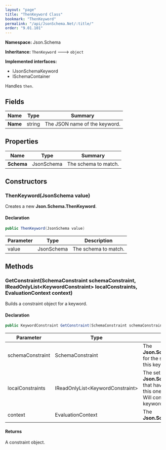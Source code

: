 ```yaml
---
layout: "page"
title: "ThenKeyword Class"
bookmark: "ThenKeyword"
permalink: "/api/JsonSchema.Net/:title/"
order: "9.01.101"
---
```

**Namespace:** Json.Schema

**Inheritance:**
`ThenKeyword`
 🡒 
`object`

**Implemented interfaces:**

- IJsonSchemaKeyword
- ISchemaContainer

Handles `then`.

## Fields

| Name | Type | Summary |
|---|---|---|
| **Name** | string | The JSON name of the keyword. |

## Properties

| Name | Type | Summary |
|---|---|---|
| **Schema** | JsonSchema | The schema to match. |

## Constructors

### ThenKeyword(JsonSchema value)

Creates a new **Json.Schema.ThenKeyword**.

#### Declaration

```c#
public ThenKeyword(JsonSchema value)
```

| Parameter | Type | Description |
|---|---|---|
| value | JsonSchema | The schema to match. |


## Methods

### GetConstraint(SchemaConstraint schemaConstraint, IReadOnlyList\<KeywordConstraint\> localConstraints, EvaluationContext context)

Builds a constraint object for a keyword.

#### Declaration

```c#
public KeywordConstraint GetConstraint(SchemaConstraint schemaConstraint, IReadOnlyList<KeywordConstraint> localConstraints, EvaluationContext context)
```

| Parameter | Type | Description |
|---|---|---|
| schemaConstraint | SchemaConstraint | The **Json.Schema.SchemaConstraint** for the schema object that houses this keyword. |
| localConstraints | IReadOnlyList\<KeywordConstraint\> | The set of other **Json.Schema.KeywordConstraint**s that have been processed prior to this one.<br>Will contain the constraints for keyword dependencies. |
| context | EvaluationContext | The **Json.Schema.EvaluationContext**. |


#### Returns

A constraint object.


